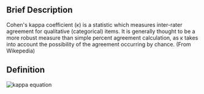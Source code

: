 ## Brief Description

Cohen's kappa coefficient (κ) is a statistic which measures inter-rater agreement for qualitative (categorical) items. It is generally thought to be a more robust measure than simple percent agreement calculation, as κ takes into account the possibility of the agreement occurring by chance. (From Wikepedia)

## Definition

<img src="https://latex.codecogs.com/svg.latex?\Large&space; x=\frac{-b\pm\sqrt{b^2-4ac}}{2a}" title=" kappa equation" />


